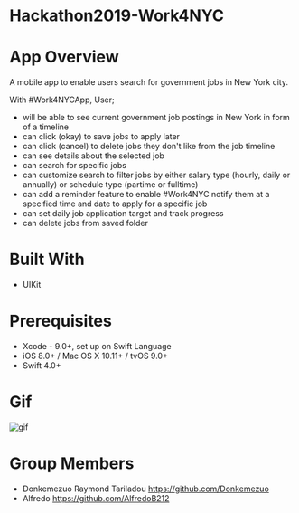 # Hackathon2019-Work4NYC

# App Overview
A mobile app to enable users search for government jobs in New York city.


With #Work4NYCApp, User;
-  will be able to see current government job postings in New York in form of a timeline
-  can click (okay) to save jobs to apply later
-  can click (cancel) to delete jobs they don't like from the job timeline
- can see details about the selected job
-  can search for specific jobs 
-  can customize search to filter jobs by either salary type (hourly, daily or annually) or schedule type (partime or fulltime)
- can add a reminder feature to enable #Work4NYC notify them at a specified time and date to apply for a specific job
- can set daily job application target and track progress
- can delete jobs from saved folder

# Built With
- UIKit

# Prerequisites
- Xcode - 9.0+, set up on Swift Language
- iOS 8.0+ / Mac OS X 10.11+ / tvOS 9.0+
- Swift 4.0+

# Gif

![gif](https://github.com/Donkemezuo/Hackathon2019-Work4NYC/blob/QA/Images/Work4NYCSearchGiphy.gif)

# Group Members
- Donkemezuo Raymond Tariladou https://github.com/Donkemezuo
- Alfredo https://github.com/AlfredoB212
